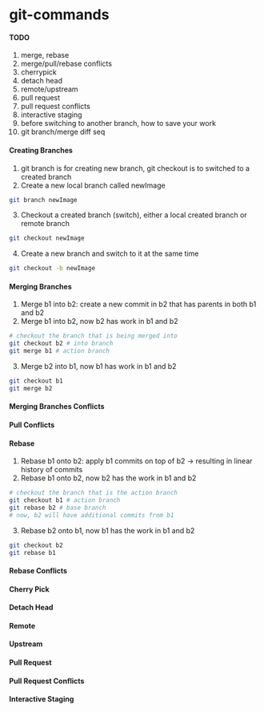 # git-commands

#### TODO
1. merge, rebase
2. merge/pull/rebase conflicts
3. cherrypick
4. detach head
5. remote/upstream
6. pull request
7. pull request conflicts
8. interactive staging
9. before switching to another branch, how to save your work
10. git branch/merge diff seq

#### Creating Branches
1. git branch is for creating new branch, git checkout is to switched to a created branch
2. Create a new local branch called newImage
```bash
git branch newImage
```
3. Checkout a created branch (switch), either a local created branch or remote branch
```bash
git checkout newImage
```
4. Create a new branch and switch to it at the same time
```bash
git checkout -b newImage
```

#### Merging Branches
1. Merge b1 into b2: create a new commit in b2 that has parents in both b1 and b2
2. Merge b1 into b2, now b2 has work in b1 and b2
```bash
# checkout the branch that is being merged into
git checkout b2 # into branch
git merge b1 # action branch
```
3. Merge b2 into b1, now b1 has work in b1 and b2
```bash
git checkout b1
git merge b2
```

#### Merging Branches Conflicts

#### Pull Conflicts

#### Rebase
1. Rebase b1 onto b2: apply b1 commits on top of b2 -> resulting in linear history of commits
2. Rebase b1 onto b2, now b2 has the work in b1 and b2
```bash
# checkout the branch that is the action branch
git checkout b1 # action branch
git rebase b2 # base branch
# now, b2 will have additional commits from b1
```
3. Rebase b2 onto b1, now b1 has the work in b1 and b2
```bash
git checkout b2
git rebase b1
```

#### Rebase Conflicts

#### Cherry Pick

#### Detach Head

#### Remote

#### Upstream

#### Pull Request 

#### Pull Request Conflicts

#### Interactive Staging


